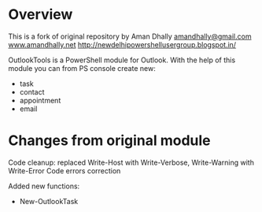 # Overview

This is a fork of original repository by Aman Dhally
amandhally@gmail.com
www.amandhally.net
http://newdelhipowershellusergroup.blogspot.in/

OutlookTools is a PowerShell module for Outlook. With the help of this module you can from PS console create new:
* task
* contact
* appointment
* email

# Changes from original module
Code cleanup: replaced Write-Host with Write-Verbose, Write-Warning with Write-Error
Code errors correction

Added new functions:
* New-OutlookTask
